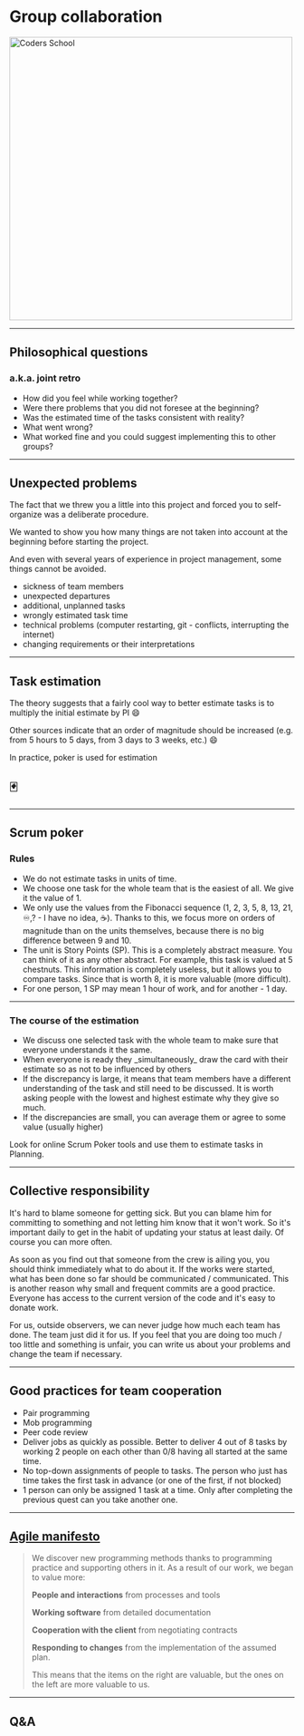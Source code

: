 <!-- .slide: data-background="#111111" -->

# Group collaboration

<a href="https://coders.school">
    <img width="500" data-src="../coders_school_logo.png" alt="Coders School" class="plain">
</a>

___

## Philosophical questions

### a.k.a. joint retro

* <!-- .element: class="fragment fade-in" --> How did you feel while working together?
* <!-- .element: class="fragment fade-in" --> Were there problems that you did not foresee at the beginning?
* <!-- .element: class="fragment fade-in" --> Was the estimated time of the tasks consistent with reality?
* <!-- .element: class="fragment fade-in" --> What went wrong?
* <!-- .element: class="fragment fade-in" --> What worked fine and you could suggest implementing this to other groups?

___

## Unexpected problems

The fact that we threw you a little into this project and forced you to self-organize was a deliberate procedure.
<!-- .element: class="fragment fade-in" -->

We wanted to show you how many things are not taken into account at the beginning before starting the project.
<!-- .element: class="fragment fade-in" -->

And even with several years of experience in project management, some things cannot be avoided.
<!-- .element: class="fragment fade-in" -->

* <!-- .element: class="fragment fade-in" --> sickness of team members
* <!-- .element: class="fragment fade-in" --> unexpected departures
* <!-- .element: class="fragment fade-in" --> additional, unplanned tasks
* <!-- .element: class="fragment fade-in" --> wrongly estimated task time
* <!-- .element: class="fragment fade-in" --> technical problems (computer restarting, git - conflicts, interrupting the internet)
* <!-- .element: class="fragment fade-in" --> changing requirements or their interpretations

___

## Task estimation

The theory suggests that a fairly cool way to better estimate tasks is to multiply the initial estimate by PI 😄
<!-- .element: class="fragment fade-in" -->

Other sources indicate that an order of magnitude should be increased (e.g. from 5 hours to 5 days, from 3 days to 3 weeks, etc.) 😄
<!-- .element: class="fragment fade-in" -->

In practice, poker is used for estimation
<!-- .element: class="fragment fade-in" -->

## 🃏
<!-- .element: class="fragment fade-in" -->
___

## Scrum poker

### Rules

* <!-- .element: class="fragment fade-in" --> We do not estimate tasks in units of time.
* <!-- .element: class="fragment fade-in" --> We choose one task for the whole team that is the easiest of all. We give it the value of 1.
* <!-- .element: class="fragment fade-in" --> We only use the values ​​from the Fibonacci sequence (1, 2, 3, 5, 8, 13, 21, ♾,? - I have no idea, ☕️). Thanks to this, we focus more on orders of magnitude than on the units themselves, because there is no big difference between 9 and 10.
* <!-- .element: class="fragment fade-in" --> The unit is Story Points (SP). This is a completely abstract measure. You can think of it as any other abstract. For example, this task is valued at 5 chestnuts. This information is completely useless, but it allows you to compare tasks. Since that is worth 8, it is more valuable (more difficult).
* <!-- .element: class="fragment fade-in" --> For one person, 1 SP may mean 1 hour of work, and for another - 1 day.

___

### The course of the estimation

* <!-- .element: class="fragment fade-in" --> We discuss one selected task with the whole team to make sure that everyone understands it the same.
* <!-- .element: class="fragment fade-in" --> When everyone is ready they _simultaneously_ draw the card with their estimate so as not to be influenced by others
* <!-- .element: class="fragment fade-in" --> If the discrepancy is large, it means that team members have a different understanding of the task and still need to be discussed. It is worth asking people with the lowest and highest estimate why they give so much.
* <!-- .element: class="fragment fade-in" --> If the discrepancies are small, you can average them or agree to some value (usually higher)

Look for online Scrum Poker tools and use them to estimate tasks in Planning.
<!-- .element: class="fragment fade-in" -->

___

## Collective responsibility

It's hard to blame someone for getting sick. But you can blame him for committing to something and not letting him know that it won't work. So it's important daily to get in the habit of updating your status at least daily. Of course you can more often.
<!-- .element: class="fragment fade-in" -->

As soon as you find out that someone from the crew is ailing you, you should think immediately what to do about it. If the works were started, what has been done so far should be communicated / communicated. This is another reason why small and frequent commits are a good practice. Everyone has access to the current version of the code and it's easy to donate work.
<!-- .element: class="fragment fade-in" -->

For us, outside observers, we can never judge how much each team has done. The team just did it for us. If you feel that you are doing too much / too little and something is unfair, you can write us about your problems and change the team if necessary.
<!-- .element: class="fragment fade-in" -->

___

## Good practices for team cooperation

* <!-- .element: class="fragment fade-in" --> Pair programming
* <!-- .element: class="fragment fade-in" --> Mob programming
* <!-- .element: class="fragment fade-in" --> Peer code review
* <!-- .element: class="fragment fade-in" --> Deliver jobs as quickly as possible. Better to deliver 4 out of 8 tasks by working 2 people on each other than 0/8 having all started at the same time.
* <!-- .element: class="fragment fade-in" --> No top-down assignments of people to tasks. The person who just has time takes the first task in advance (or one of the first, if not blocked)
* <!-- .element: class="fragment fade-in" --> 1 person can only be assigned 1 task at a time. Only after completing the previous quest can you take another one.

___

## [Agile manifesto](https://agilemanifesto.org)

> We discover new programming methods thanks to programming practice and supporting others in it. As a result of our work, we began to value more:
>
> **People and interactions** from processes and tools
>
> **Working software** from detailed documentation
>
> **Cooperation with the client** from negotiating contracts
>
> **Responding to changes** from the implementation of the assumed plan.
>
> This means that the items on the right are valuable, but the ones on the left are more valuable to us.

___

## Q&A
